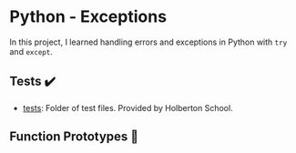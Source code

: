# Python - Exceptions

In this project, I learned handling errors and exceptions in Python with `try`
and `except`.

## Tests :heavy_check_mark:

* [tests](./tests): Folder of test files. Provided by Holberton School.

## Function Prototypes :floppy_disk:

